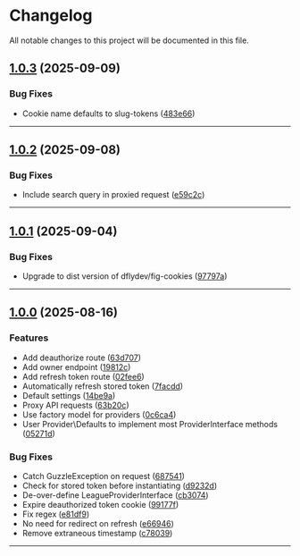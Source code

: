 <!--- BEGIN HEADER -->
# Changelog

All notable changes to this project will be documented in this file.
<!--- END HEADER -->

## [1.0.3](https://github.com/groton-school/slim-oauth2-api-proxy/compare/v1.0.2...v1.0.3) (2025-09-09)

### Bug Fixes

* Cookie name defaults to slug-tokens ([483e66](https://github.com/groton-school/slim-oauth2-api-proxy/commit/483e66b87c5d448a35cb9ce30de5c90f83d72437))


---

## [1.0.2](https://github.com/groton-school/slim-oauth2-api-proxy/compare/v1.0.1...v1.0.2) (2025-09-08)

### Bug Fixes

* Include search query in proxied request ([e59c2c](https://github.com/groton-school/slim-oauth2-api-proxy/commit/e59c2cf659d060a4d5a5efee7e2843ace7471a3e))


---

## [1.0.1](https://github.com/groton-school/slim-oauth2-api-proxy/compare/v1.0.0...v1.0.1) (2025-09-04)

### Bug Fixes

* Upgrade to dist version of dflydev/fig-cookies ([97797a](https://github.com/groton-school/slim-oauth2-api-proxy/commit/97797a7fe0a58a1a7aa00ff1e877e98f727b0bd1))


---

## [1.0.0](https://github.com/groton-school/slim-oauth2-api-proxy/compare/be1a4343219c181291b20f67119f53263f9c07a1...v1.0.0) (2025-08-16)

### Features

* Add deauthorize route ([63d707](https://github.com/groton-school/slim-oauth2-api-proxy/commit/63d707e19b1d0d72bd629fc005a0188a208725e8))
* Add owner endpoint ([19812c](https://github.com/groton-school/slim-oauth2-api-proxy/commit/19812ca190ad1607343bde71a6541a5cd8842d7f))
* Add refresh token route ([02fee6](https://github.com/groton-school/slim-oauth2-api-proxy/commit/02fee6f516799b105cbca5f883599e0df891778e))
* Automatically refresh stored token ([7facdd](https://github.com/groton-school/slim-oauth2-api-proxy/commit/7facdd61d4589717cebf71d31ed01d06665ea442))
* Default settings ([14be9a](https://github.com/groton-school/slim-oauth2-api-proxy/commit/14be9a38ccf576c0817496d468ad042cb96e3a4d))
* Proxy API requests ([63b20c](https://github.com/groton-school/slim-oauth2-api-proxy/commit/63b20c228a0dc84f3c98590eaeceedd645f966c1))
* Use factory model for providers ([0c6ca4](https://github.com/groton-school/slim-oauth2-api-proxy/commit/0c6ca4c171b42f5f38292a3fff04c49de1a411d7))
* User Provider\Defaults to implement most ProviderInterface methods ([05271d](https://github.com/groton-school/slim-oauth2-api-proxy/commit/05271da474954bd00e249f24cfe5c0a191a7630f))

### Bug Fixes

* Catch GuzzleException on request ([687541](https://github.com/groton-school/slim-oauth2-api-proxy/commit/687541ff284213479d11ecc1a51468fd58d7dd90))
* Check for stored token before instantiating ([d9232d](https://github.com/groton-school/slim-oauth2-api-proxy/commit/d9232dd861959415e98ad57aa327c8a6ed5fdb2b))
* De-over-define LeagueProviderInterface ([cb3074](https://github.com/groton-school/slim-oauth2-api-proxy/commit/cb3074e332ee575ae6d0661ee727a855478929ec))
* Expire deauthorized token cookie ([99177f](https://github.com/groton-school/slim-oauth2-api-proxy/commit/99177f315a64e8cfc53859e45fb669e269938247))
* Fix regex ([e81df9](https://github.com/groton-school/slim-oauth2-api-proxy/commit/e81df994921d1a06cfc0b3245d296330e1433e61))
* No need for redirect on refresh ([e66946](https://github.com/groton-school/slim-oauth2-api-proxy/commit/e6694631ca33c1121b7208636ed44fc14585cbf0))
* Remove extraneous timestamp ([c78039](https://github.com/groton-school/slim-oauth2-api-proxy/commit/c78039cc1c07fac5544943410bd82030c6a4c351))


---

